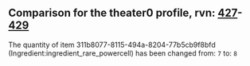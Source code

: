 ## Comparison for the theater0 profile, rvn: [427](https://github.com/PRO100KatYT/FortniteProfileRevisions/tree/main/profiles/theater0/427%20theater0.json)-[429](https://github.com/PRO100KatYT/FortniteProfileRevisions/tree/main/profiles/theater0/429%20theater0.json)

The quantity of item 311b8077-8115-494a-8204-77b5cb9f8bfd (Ingredient:ingredient_rare_powercell) has been changed from: `7` to: `8`
<br><br>
